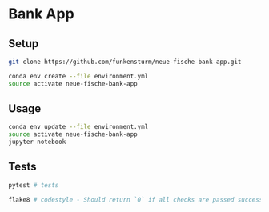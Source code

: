 # Bank App

## Setup

```sh
git clone https://github.com/funkensturm/neue-fische-bank-app.git
```

```sh
conda env create --file environment.yml
source activate neue-fische-bank-app
```

## Usage

```sh
conda env update --file environment.yml
source activate neue-fische-bank-app
jupyter notebook
```

## Tests

```sh
pytest # tests
```

```sh
flake8 # codestyle - Should return `0` if all checks are passed successfully.
```
